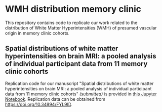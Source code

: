 # WMH distribution memory clinic

This repository contains code to replicate our work related to the distribution of White Matter Hyperintensities (WMH) of presumed vascular origin in memory clinic cohorts. 

## Spatial distributions of white matter hyperintensities on brain MRI: a pooled analysis of individual participant data from 11 memory clinic cohorts
Replication code for our manuscript "Spatial distributions of white matter hyperintensities on brain MRI: a pooled analysis of individual participant data from 11 memory clinic cohorts" _(submitted)_ is provided in [this Jupyter Notebook](WMH_atypical_patterns.ipynb). Replication data can be obtained from https://doi.org/10.34894/FYL9ID. 
